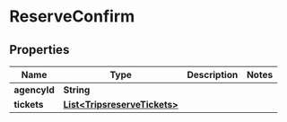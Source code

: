
# ReserveConfirm

## Properties
Name | Type | Description | Notes
------------ | ------------- | ------------- | -------------
**agencyId** | **String** |  | 
**tickets** | [**List&lt;TripsreserveTickets&gt;**](TripsreserveTickets.md) |  | 



